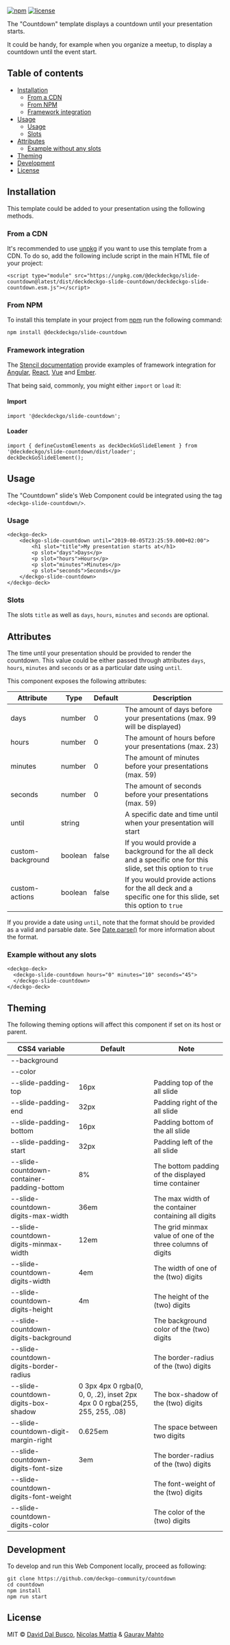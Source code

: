 [![npm][npm-badge]][npm-badge-url]
[![license][npm-license]][npm-license-url]

[npm-badge]: https://img.shields.io/npm/v/@deckdeckgo/slide-countdown
[npm-badge-url]: https://www.npmjs.com/package/@deckdeckgo/slide-countdown
[npm-license]: https://img.shields.io/npm/l/@deckdeckgo/slide-countdown
[npm-license-url]: https://github.com/deckgo-community/countdown/blob/master/LICENSE

The "Countdown" template displays a countdown until your presentation starts.

It could be handy, for example when you organize a meetup, to display a countdown until the event start.

## Table of contents

- [Installation](#installation)
  - [From a CDN](#from-a-cdn)
  - [From NPM](#from-npm)
  - [Framework integration](#framework-integration)
- [Usage](#usage)
  - [Usage](#usage-1)
  - [Slots](#slots)
- [Attributes](#attributes)
  - [Example without any slots](#example-without-any-slots)
- [Theming](#theming)
- [Development](#development)
- [License](#license)

## Installation

This template could be added to your presentation using the following methods.

### From a CDN

It's recommended to use [unpkg](https://unpkg.com/) if you want to use this template from a CDN. To do so, add the following include script in the main HTML file of your project:

```
<script type="module" src="https://unpkg.com/@deckdeckgo/slide-countdown@latest/dist/deckdeckgo-slide-countdown/deckdeckgo-slide-countdown.esm.js"></script>
```

### From NPM

To install this template in your project from [npm](https://www.npmjs.com/package/@deckdeckgo/slide-countdown) run the following command:

```bash
npm install @deckdeckgo/slide-countdown
```

### Framework integration

The [Stencil documentation](https://stenciljs.com/docs/overview) provide examples of framework integration for [Angular](https://stenciljs.com/docs/angular), [React](https://stenciljs.com/docs/react), [Vue](https://stenciljs.com/docs/vue) and [Ember](https://stenciljs.com/docs/ember).

That being said, commonly, you might either `import` or `load` it:

#### Import

```
import '@deckdeckgo/slide-countdown';
```

#### Loader

```
import { defineCustomElements as deckDeckGoSlideElement } from '@deckdeckgo/slide-countdown/dist/loader';
deckDeckGoSlideElement();
```

## Usage

The "Countdown" slide's Web Component could be integrated using the tag `<deckgo-slide-countdown/>`.

### Usage

```
<deckgo-deck>
    <deckgo-slide-countdown until="2019-08-05T23:25:59.000+02:00">
        <h1 slot="title">My presentation starts at</h1>
        <p slot="days">Days</p>
        <p slot="hours">Hours</p>
        <p slot="minutes">Minutes</p>
        <p slot="seconds">Seconds</p>
    </deckgo-slide-countdown>
</deckgo-deck>
```

### Slots

The slots `title` as well as `days`, `hours`, `minutes` and `seconds` are optional.

## Attributes

The time until your presentation should be provided to render the countdown. This value could be either passed through attributes `days`, `hours`, `minutes` and `seconds` or as a particular date using `until`.

This component exposes the following attributes:

| Attribute         | Type    | Default | Description                                                                                                     |
| ----------------- | ------- | ------- | --------------------------------------------------------------------------------------------------------------- |
| days              | number  | 0       | The amount of days before your presentations (max. 99 will be displayed)                                        |
| hours             | number  | 0       | The amount of hours before your presentations (max. 23)                                                         |
| minutes           | number  | 0       | The amount of minutes before your presentations (max. 59)                                                       |
| seconds           | number  | 0       | The amount of seconds before your presentations (max. 59)                                                       |
| until             | string  |         | A specific date and time until when your presentation will start                                                |
| custom-background | boolean | false   | If you would provide a background for the all deck and a specific one for this slide, set this option to `true` |
| custom-actions    | boolean | false   | If you would provide actions for the all deck and a specific one for this slide, set this option to `true`      |

If you provide a date using `until`, note that the format should be provided as a valid and parsable date. See [Date.parse()](https://developer.mozilla.org/fr/docs/Web/JavaScript/Reference/Objets_globaux/Date/parse) for more information about the format.

### Example without any slots

```
<deckgo-deck>
  <deckgo-slide-countdown hours="0" minutes="10" seconds="45">
  </deckgo-slide-countdown>
</deckgo-deck>
```

## Theming

The following theming options will affect this component if set on its host or parent.

| CSS4 variable                              | Default                                                                   | Note                                                        |
| ------------------------------------------ | ------------------------------------------------------------------------- | ----------------------------------------------------------- |
| --background                               |                                                                           |                                                             |
| --color                                    |                                                                           |                                                             |
| --slide-padding-top                        | 16px                                                                      | Padding top of the all slide                                |
| --slide-padding-end                        | 32px                                                                      | Padding right of the all slide                              |
| --slide-padding-bottom                     | 16px                                                                      | Padding bottom of the all slide                             |
| --slide-padding-start                      | 32px                                                                      | Padding left of the all slide                               |
| --slide-countdown-container-padding-bottom | 8%                                                                        | The bottom padding of the displayed time container          |
| --slide-countdown-digits-max-width         | 36em                                                                      | The max width of the container containing all digits        |
| --slide-countdown-digits-minmax-width      | 12em                                                                      | The grid minmax value of one of the three columns of digits |
| --slide-countdown-digits-width             | 4em                                                                       | The width of one of the (two) digits                        |
| --slide-countdown-digits-height            | 4m                                                                        | The height of the (two) digits                              |
| --slide-countdown-digits-background        |                                                                           | The background color of the (two) digits                    |
| --slide-countdown-digits-border-radius     |                                                                           | The border-radius of the (two) digits                       |
| --slide-countdown-digits-box-shadow        | 0 3px 4px 0 rgba(0, 0, 0, .2), inset 2px 4px 0 0 rgba(255, 255, 255, .08) | The box-shadow of the (two) digits                          |
| --slide-countdown-digit-margin-right       | 0.625em                                                                   | The space between two digits                                |
| --slide-countdown-digits-font-size         | 3em                                                                       | The border-radius of the (two) digits                       |
| --slide-countdown-digits-font-weight       |                                                                           | The font-weight of the (two) digits                         |
| --slide-countdown-digits-color             |                                                                           | The color of the (two) digits                               |

## Development

To develop and run this Web Component locally, proceed as following:

```
git clone https://github.com/deckgo-community/countdown
cd countdown
npm install
npm run start
```

## License

MIT © [David Dal Busco](mailto:david.dalbusco@outlook.com), [Nicolas Mattia](mailto:nicolas@nmattia.com) & [Gaurav Mahto](https://github.com/gauravmahto)

[deckdeckgo]: https://deckdeckgo.com
